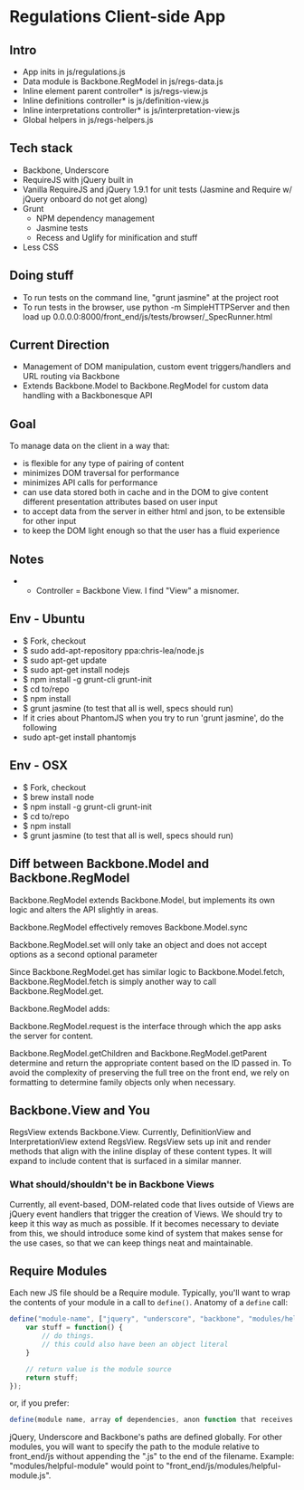 # Regulations Client-side App

## Intro
- App inits in js/regulations.js
- Data module is Backbone.RegModel in js/regs-data.js
- Inline element parent controller* is js/regs-view.js
- Inline definitions controller* is js/definition-view.js
- Inline interpretations controller* is js/interpretation-view.js
- Global helpers in js/regs-helpers.js

## Tech stack
- Backbone, Underscore
- RequireJS with jQuery built in
- Vanilla RequireJS and jQuery 1.9.1 for unit tests (Jasmine and Require w/ jQuery onboard do not get along)
- Grunt
    - NPM dependency management
    - Jasmine tests
    - Recess and Uglify for minification and stuff
- Less CSS

## Doing stuff
- To run tests on the command line, "grunt jasmine" at the project root
- To run tests in the browser, use python -m SimpleHTTPServer and then load up 0.0.0.0:8000/front_end/js/tests/browser/_SpecRunner.html

## Current Direction
- Management of DOM manipulation, custom event triggers/handlers and URL routing via Backbone
- Extends Backbone.Model to Backbone.RegModel for custom data handling with a Backbonesque API

## Goal
To manage data on the client in a way that:
- is flexible for any type of pairing of content
- minimizes DOM traversal for performance
- minimizes API calls for performance
- can use data stored both in cache and in the DOM to give content different presentation attributes based on user input
- to accept data from the server in either html and json, to be extensible for other input
- to keep the DOM light enough so that the user has a fluid experience

## Notes
- * Controller = Backbone View. I find "View" a misnomer.

## Env - Ubuntu
- $ Fork, checkout
- $ sudo add-apt-repository ppa:chris-lea/node.js
- $ sudo apt-get update
- $ sudo apt-get install nodejs
- $ npm install -g grunt-cli grunt-init
- $ cd to/repo
- $ npm install
- $ grunt jasmine (to test that all is well, specs should run)
- If it cries about PhantomJS when you try to run 'grunt jasmine', do the following
- sudo apt-get install phantomjs

## Env - OSX
- $ Fork, checkout
- $ brew install node
- $ npm install -g grunt-cli grunt-init
- $ cd to/repo
- $ npm install
- $ grunt jasmine (to test that all is well, specs should run)

## Diff between Backbone.Model and Backbone.RegModel
Backbone.RegModel extends Backbone.Model, but implements its own logic and alters the API slightly in areas.

Backbone.RegModel effectively removes Backbone.Model.sync

Backbone.RegModel.set will only take an object and does not accept options as a second optional parameter

Since Backbone.RegModel.get has similar logic to Backbone.Model.fetch, Backbone.RegModel.fetch is simply another way to call Backbone.RegModel.get.

Backbone.RegModel adds:

Backbone.RegModel.request is the interface through which the app asks the server for content.

Backbone.RegModel.getChildren and Backbone.RegModel.getParent determine and return the appropriate content based on the ID passed in. To avoid the complexity of preserving the full tree on the front end, we rely on formatting to determine family objects only when necessary.

## Backbone.View and You
RegsView extends Backbone.View. Currently, DefinitionView and InterpretationView extend RegsView. RegsView sets up init and render methods that align with the inline display of these content types. It will expand to include content that is surfaced in a similar manner.

### What should/shouldn't be in Backbone Views
Currently, all event-based, DOM-related code that lives outside of Views are jQuery event handlers that trigger the creation of Views. We should try to keep it this way as much as possible. If it becomes necessary to deviate from this, we should introduce some kind of system that makes sense for the use cases, so that we can keep things neat and maintainable.

## Require Modules
Each new JS file should be a Require module. Typically, you'll want to wrap the contents of your module in a call to `define()`. Anatomy of a `define` call:
```javascript
define("module-name", ["jquery", "underscore", "backbone", "modules/helpful-module"], function($, _, Backbone, helpfulModule) {
    var stuff = function() {
        // do things.
        // this could also have been an object literal
    }

    // return value is the module source
    return stuff;
});
```
or, if you prefer:
```javascript
define(module name, array of dependencies, anon function that receives dependencies as params)
```

jQuery, Underscore and Backbone's paths are defined globally. For other modules, you will want to specify the path to the module relative to front_end/js without appending the ".js" to the end of the filename. Example: "modules/helpful-module" would point to "front_end/js/modules/helpful-module.js".
